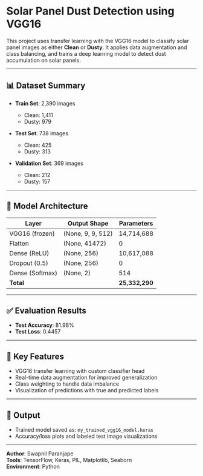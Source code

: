 # Solar Panel Dust Detection using VGG16

This project uses transfer learning with the VGG16 model to classify solar panel images as either **Clean** or **Dusty**. It applies data augmentation and class balancing, and trains a deep learning model to detect dust accumulation on solar panels.

---

## 📊 Dataset Summary

- **Train Set**: 2,390 images  
  - Clean: 1,411  
  - Dusty: 979

- **Test Set**: 738 images  
  - Clean: 425  
  - Dusty: 313

- **Validation Set**: 369 images  
  - Clean: 212  
  - Dusty: 157

---

## 🧠 Model Architecture

| Layer         | Output Shape     | Parameters |
|---------------|------------------|------------|
| VGG16 (frozen)| (None, 9, 9, 512)| 14,714,688 |
| Flatten       | (None, 41472)    | 0          |
| Dense (ReLU)  | (None, 256)      | 10,617,088 |
| Dropout (0.5) | (None, 256)      | 0          |
| Dense (Softmax)| (None, 2)       | 514        |
| **Total**     |                  | **25,332,290** |

---

## ✅ Evaluation Results

- **Test Accuracy**: 81.98%  
- **Test Loss**: 0.4457

---

## 🔧 Key Features

- VGG16 transfer learning with custom classifier head
- Real-time data augmentation for improved generalization
- Class weighting to handle data imbalance
- Visualization of predictions with true and predicted labels

---

## 💾 Output

- Trained model saved as: `my_trained_vgg16_model.keras`
- Accuracy/loss plots and labeled test image visualizations

---


**Author**: Swapnil Paranjape  
**Tools**: TensorFlow, Keras, PIL, Matplotlib, Seaborn  
**Environment**: Python

